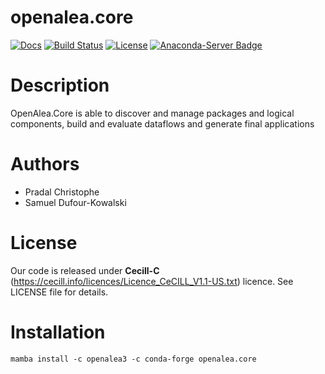 # openalea.core

[![Docs](https://readthedocs.org/projects/core/badge/?version=latest)](https://core.readthedocs.io/)
[![Build Status](https://github.com/openalea/core/actions/workflows/openalea_ci.yml/badge.svg?branch=main)](https://github.com/openalea/core/actions/workflows/openalea_ci.yml?query=branch%3Amain)
[![License](https://img.shields.io/badge/License--CeCILL-C-blue)](https://www.cecill.info/licences/Licence_CeCILL-C_V1-en.html)
[![Anaconda-Server Badge](https://anaconda.org/openalea3/openalea.core/badges/version.svg)](https://anaconda.org/openalea3/openalea.core)


# Description

OpenAlea.Core is able to discover and manage packages and logical components, 
build and evaluate dataflows and generate final applications

# Authors

* Pradal Christophe
* Samuel Dufour-Kowalski

# License

Our code is released under **Cecill-C** (https://cecill.info/licences/Licence_CeCILL_V1.1-US.txt) licence. 
See LICENSE file for details.

# Installation

```commandline
mamba install -c openalea3 -c conda-forge openalea.core
```
